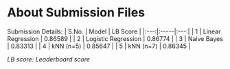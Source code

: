 # About Submission Files
Submission Details:
| S.No. | Model | LB Score |
|:---:|:-----|:---:|
| 1 | Linear Regression | 0.86589 |
| 2 | Logistic Regression | 0.86774 |
| 3 | Naive Bayes | 0.83313 |
| 4 | kNN (n=5) | 0.85647 |
| 5 | kNN (n=7) | 0.86345 |

*LB score: Leaderboard score*